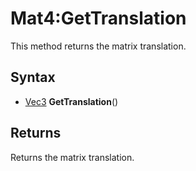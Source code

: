 # Mat4:GetTranslation

This method returns the matrix translation.

## Syntax

- [Vec3](Vec3.md) **GetTranslation**()

## Returns

Returns the matrix translation.
